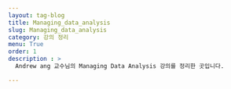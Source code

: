 ```yaml
---
layout: tag-blog
title: Managing_data_analysis
slug: Managing_data_analysis
category: 강의 정리
menu: True
order: 1
description : >
  Andrew ang 교수님의 Managing Data Analysis 강의를 정리한 곳입니다.

---
```

